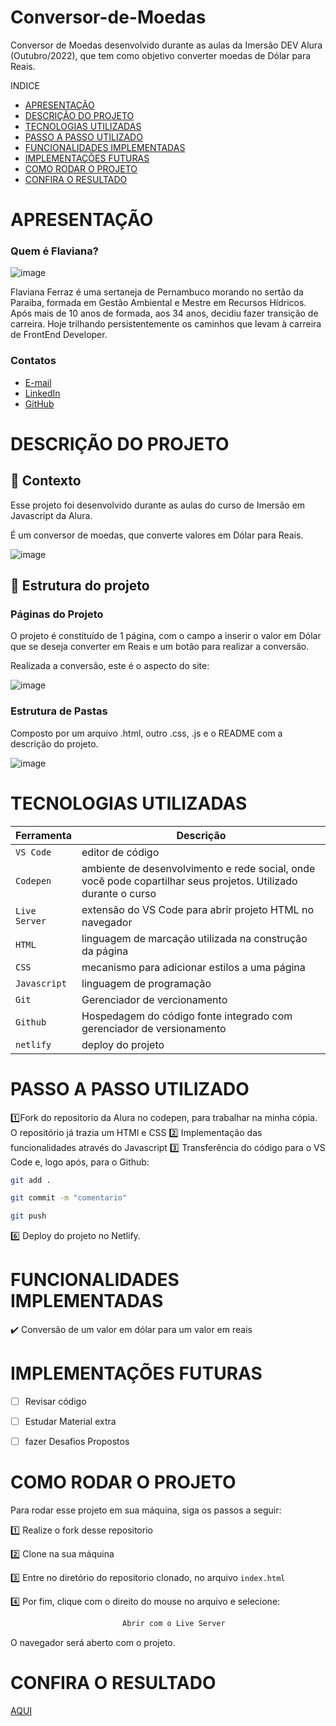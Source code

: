 # Conversor-de-Moedas

Conversor de Moedas desenvolvido durante as aulas da Imersão DEV Alura (Outubro/2022), que tem como objetivo converter moedas de Dólar para Reais.


INDICE
- [APRESENTAÇÃO](#APRESENTAÇÃO)
- [DESCRIÇÃO DO PROJETO](#Descrição-Do-Projeto)
- [TECNOLOGIAS UTILIZADAS](#Tecnologias-Utilizadas)
- [PASSO A PASSO UTILIZADO](#Passo-A-Passo-Utilizado)
- [FUNCIONALIDADES IMPLEMENTADAS](#Funcionalidades-Implementadas)
- [IMPLEMENTAÇÕES FUTURAS](#Implementações-Futuras)
- [COMO RODAR O PROJETO](#Como-Rodar-O-Projeto)
- [CONFIRA O RESULTADO ](#Confira-O-Resultado)


# APRESENTAÇÃO

### Quem é Flaviana?

![image](https://github.com/FlavianaFXT/ProjetoFinal-reprograma/assets/113718720/1e13d5e7-b1b4-4701-a689-ec293ec77ea1)

Flaviana Ferraz é uma sertaneja de Pernambuco morando no sertão da Paraiba, formada em Gestão Ambiental e Mestre em Recursos Hídricos. Após mais de 10 anos de formada, aos 34 anos, decidiu fazer transição de carreira. Hoje trilhando persistentemente os caminhos que levam à carreira de FrontEnd Developer.

### Contatos

- [E-mail](flaviferraz@yahoo.com.br)
- [LinkedIn](https://www.linkedin.com/in/flaviana-ferraz-frontend)
- [GitHub](https://github.com/flavianafxt)


# DESCRIÇÃO DO PROJETO

## 🧠 Contexto

Esse projeto foi desenvolvido durante as aulas do curso de Imersão em Javascript da Alura. 

É um conversor de moedas, que converte valores em Dólar para Reais.


![image](https://github.com/user-attachments/assets/5699d312-c3a2-4743-85b0-7ee2a2792760)



## 🧠 Estrutura do projeto

### Páginas do Projeto

O projeto é constituído de 1 página, com o campo a inserir o valor em Dólar que se deseja converter em Reais e um botão para realizar a conversão.

Realizada a conversão, este é o aspecto do site:


![image](https://github.com/user-attachments/assets/a16bc186-7728-4ed7-bf22-ad5eaa9d4638)



### Estrutura de Pastas

Composto por um arquivo .html, outro .css, .js e o README com a descrição do projeto.


![image](https://github.com/user-attachments/assets/dab7570c-e95a-4626-89d9-dea6160a7f22)


# TECNOLOGIAS UTILIZADAS

| Ferramenta | Descrição |
| --- | --- |
| `VS Code` | editor de código |
| `Codepen`| ambiente de desenvolvimento e rede social, onde você pode copartilhar seus projetos. Utilizado durante o curso  |
| `Live Server`| extensão do VS Code para abrir projeto HTML no navegador |
| `HTML` | linguagem de marcação utilizada na construção da página |
| `CSS` | mecanismo para adicionar estilos a uma página |
| `Javascript`|  linguagem de programação  |
| `Git` | Gerenciador de vercionamento |
| `Github` | Hospedagem do código fonte integrado com gerenciador de versionamento |
| `netlify` | deploy do projeto |



# PASSO A PASSO UTILIZADO

1️⃣Fork do repositorio da Alura no codepen, para trabalhar na minha cópia.
O repositório já trazia um HTMl e CSS 
2️⃣ Implementação das funcionalidades através do Javascript
3️⃣ Transferência do código para o VS Code e, logo após, para o Github:

 ```bash
 git add .
 ```
 ```bash
 git commit -m "comentario"
```
 ```bash
 git push
```

6️⃣ Deploy do projeto no Netlify.


# FUNCIONALIDADES IMPLEMENTADAS

✔️ Conversão de um valor em dólar para um valor em reais


#  IMPLEMENTAÇÕES FUTURAS

- [ ] Revisar código
- [ ] Estudar Material extra
- [ ] fazer Desafios Propostos


# COMO RODAR O PROJETO

Para rodar esse projeto em sua máquina, siga os passos a seguir:

1️⃣ Realize o fork desse repositorio

2️⃣ Clone na sua máquina

3️⃣ Entre no diretório do repositorio clonado, no arquivo `index.html`

4️⃣ Por fim, clique com o direito do mouse no arquivo e selecione:
```bash
                         Abrir com o Live Server
```

O navegador será aberto com o projeto.


# CONFIRA O RESULTADO 

[AQUI](https://conversor-de-moedas-alura.netlify.app/)






